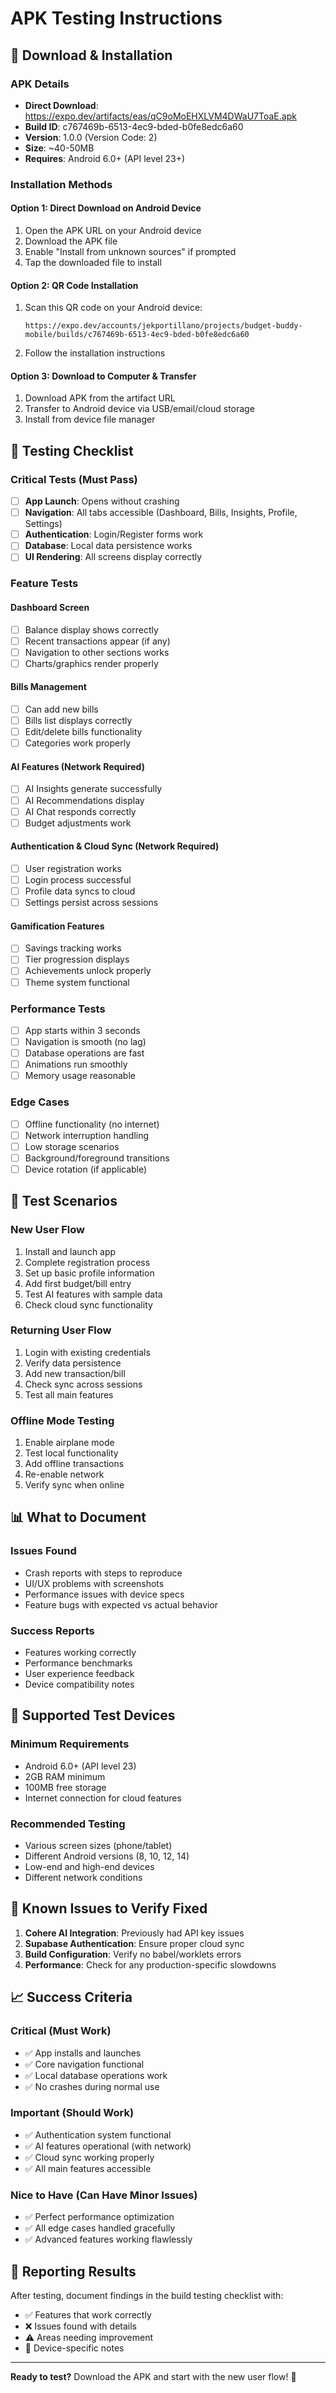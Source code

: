 # APK Testing Instructions

## 📱 **Download & Installation**

### **APK Details**
- **Direct Download**: https://expo.dev/artifacts/eas/qC9oMoEHXLVM4DWaU7ToaE.apk
- **Build ID**: c767469b-6513-4ec9-bded-b0fe8edc6a60
- **Version**: 1.0.0 (Version Code: 2)
- **Size**: ~40-50MB
- **Requires**: Android 6.0+ (API level 23+)

### **Installation Methods**

#### **Option 1: Direct Download on Android Device**
1. Open the APK URL on your Android device
2. Download the APK file
3. Enable "Install from unknown sources" if prompted
4. Tap the downloaded file to install

#### **Option 2: QR Code Installation**
1. Scan this QR code on your Android device:
   ```
   https://expo.dev/accounts/jekportillano/projects/budget-buddy-mobile/builds/c767469b-6513-4ec9-bded-b0fe8edc6a60
   ```
2. Follow the installation instructions

#### **Option 3: Download to Computer & Transfer**
1. Download APK from the artifact URL
2. Transfer to Android device via USB/email/cloud storage
3. Install from device file manager

## 🧪 **Testing Checklist**

### **Critical Tests (Must Pass)**
- [ ] **App Launch**: Opens without crashing
- [ ] **Navigation**: All tabs accessible (Dashboard, Bills, Insights, Profile, Settings)
- [ ] **Authentication**: Login/Register forms work
- [ ] **Database**: Local data persistence works
- [ ] **UI Rendering**: All screens display correctly

### **Feature Tests**

#### **Dashboard Screen**
- [ ] Balance display shows correctly
- [ ] Recent transactions appear (if any)
- [ ] Navigation to other sections works
- [ ] Charts/graphics render properly

#### **Bills Management**
- [ ] Can add new bills
- [ ] Bills list displays correctly
- [ ] Edit/delete bills functionality
- [ ] Categories work properly

#### **AI Features** (Network Required)
- [ ] AI Insights generate successfully
- [ ] AI Recommendations display
- [ ] AI Chat responds correctly
- [ ] Budget adjustments work

#### **Authentication & Cloud Sync** (Network Required)
- [ ] User registration works
- [ ] Login process successful
- [ ] Profile data syncs to cloud
- [ ] Settings persist across sessions

#### **Gamification Features**
- [ ] Savings tracking works
- [ ] Tier progression displays
- [ ] Achievements unlock properly
- [ ] Theme system functional

### **Performance Tests**
- [ ] App starts within 3 seconds
- [ ] Navigation is smooth (no lag)
- [ ] Database operations are fast
- [ ] Animations run smoothly
- [ ] Memory usage reasonable

### **Edge Cases**
- [ ] Offline functionality (no internet)
- [ ] Network interruption handling
- [ ] Low storage scenarios
- [ ] Background/foreground transitions
- [ ] Device rotation (if applicable)

## 🔧 **Test Scenarios**

### **New User Flow**
1. Install and launch app
2. Complete registration process
3. Set up basic profile information
4. Add first budget/bill entry
5. Test AI features with sample data
6. Check cloud sync functionality

### **Returning User Flow**
1. Login with existing credentials
2. Verify data persistence
3. Add new transaction/bill
4. Check sync across sessions
5. Test all main features

### **Offline Mode Testing**
1. Enable airplane mode
2. Test local functionality
3. Add offline transactions
4. Re-enable network
5. Verify sync when online

## 📊 **What to Document**

### **Issues Found**
- Crash reports with steps to reproduce
- UI/UX problems with screenshots
- Performance issues with device specs
- Feature bugs with expected vs actual behavior

### **Success Reports**
- Features working correctly
- Performance benchmarks
- User experience feedback
- Device compatibility notes

## 📱 **Supported Test Devices**

### **Minimum Requirements**
- Android 6.0+ (API level 23)
- 2GB RAM minimum
- 100MB free storage
- Internet connection for cloud features

### **Recommended Testing**
- Various screen sizes (phone/tablet)
- Different Android versions (8, 10, 12, 14)
- Low-end and high-end devices
- Different network conditions

## 🚨 **Known Issues to Verify Fixed**

1. **Cohere AI Integration**: Previously had API key issues
2. **Supabase Authentication**: Ensure proper cloud sync
3. **Build Configuration**: Verify no babel/worklets errors
4. **Performance**: Check for any production-specific slowdowns

## 📈 **Success Criteria**

### **Critical (Must Work)**
- ✅ App installs and launches
- ✅ Core navigation functional
- ✅ Local database operations work
- ✅ No crashes during normal use

### **Important (Should Work)**
- ✅ Authentication system functional
- ✅ AI features operational (with network)
- ✅ Cloud sync working properly
- ✅ All main features accessible

### **Nice to Have (Can Have Minor Issues)**
- ✅ Perfect performance optimization
- ✅ All edge cases handled gracefully
- ✅ Advanced features working flawlessly

## 📝 **Reporting Results**

After testing, document findings in the build testing checklist with:
- ✅ Features that work correctly
- ❌ Issues found with details
- ⚠️ Areas needing improvement
- 📱 Device-specific notes

---

**Ready to test?** Download the APK and start with the new user flow! 🚀